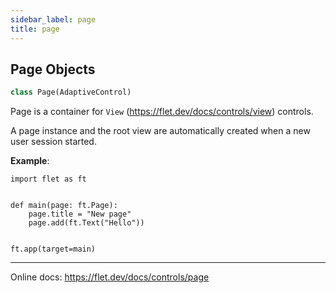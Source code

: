 ```yaml
---
sidebar_label: page
title: page
---
```


## Page Objects

```python
class Page(AdaptiveControl)
```

Page is a container for `View` (https://flet.dev/docs/controls/view) controls.

A page instance and the root view are automatically created when a new user session started.

**Example**:

  
```
import flet as ft


def main(page: ft.Page):
    page.title = "New page"
    page.add(ft.Text("Hello"))


ft.app(target=main)
```
  
  -----
  
  Online docs: https://flet.dev/docs/controls/page


